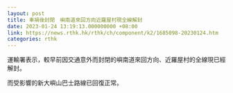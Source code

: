 ```yaml
---
layout: post
title: 車禍後封閉　嶼南道來回方向近羅屋村現全線解封
date: 2023-01-24 13:19:13.000000000 +08:00
link: https://news.rthk.hk/rthk/ch/component/k2/1685098-20230124.htm
categories: rthk
---
```


運輸署表示，較早前因交通意外而封閉的嶼南道來回方向、近羅屋村的全線現已經解封。

而受影響的新大嶼山巴士路線已回復正常。
